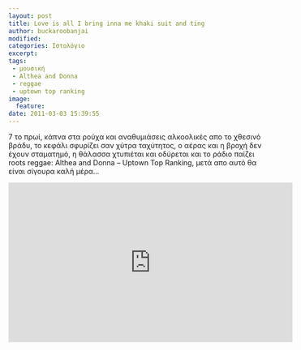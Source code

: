 ```yaml
---
layout: post
title: Love is all I bring inna me khaki suit and ting
author: buckaroobanjai
modified:
categories: Ιστολόγιο
excerpt:
tags:
 - μουσική
 - Althea and Donna
 - reggae 
 - uptown top ranking  
image:
  feature:
date: 2011-03-03 15:39:55
---
```


7 το πρωί, κάπνα στα ρούχα και αναθυμιάσεις αλκοολικές απο το χθεσινό βράδυ, το κεφάλι σφυρίζει σαν χύτρα ταχύτητος, ο αέρας και η βροχή δεν έχουν σταματημό, η θάλασσα χτυπιέται και οδύρεται και το ράδιο παίζει roots reggae: Althea and Donna – Uptown Top Ranking, μετά απο αυτό θα είναι σίγουρα καλή μέρα...

<iframe width="560" height="315" src="http://www.youtube.com/embed/OMrNDnU6PPk" frameborder="0"> </iframe>


